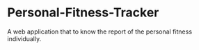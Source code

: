 # Personal-Fitness-Tracker
A web application that to know the report of the personal fitness individually.
